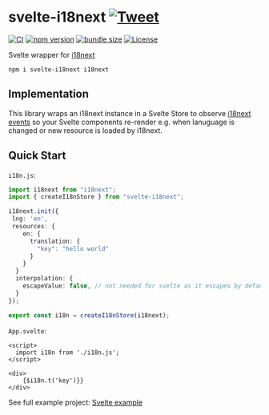 # svelte-i18next [![Tweet](https://img.shields.io/twitter/url/http/shields.io.svg?style=social)](https://twitter.com/intent/tweet?text=svelte-i18next%20for%20svelte%20framework%20based%20on%20i18next%20internationalization%20ecosystem%0Ahttps%3A%2F%2Fgithub.com%2FNishuGoel%2Fsvelte-i18next%0A%23i18n%20%23svelte%20%23sveltejs%20%23javascript%20%23dev%20via%20%40TheNishuGoel%20&hashtags=i18n,sveltejs,svelte,javascript,dev)

[![CI](https://github.com/NishuGoel/svelte-i18next/workflows/CI/badge.svg)](https://github.com/NishuGoel/svelte-i18next/actions?query=workflow%3ACI)
[![npm version](https://img.shields.io/npm/v/svelte-i18next.svg)](https://www.npmjs.com/package/svelte-i18next)
[![bundle size](https://img.shields.io/bundlephobia/minzip/svelte-i18next?label=gzip%20bundle)](https://bundlephobia.com/package/svelte-i18next)
[![License](http://img.shields.io/:license-mit-blue.svg)](https://github.com/NishuGoel/svelte-i18next/blob/master/LICENSE)

Svelte wrapper for [i18next](https://i18next.com/)

```
npm i svelte-i18next i18next
```

## Implementation

This library wraps an i18next instance in a Svelte Store to observe [i18next events](https://github.com/NishuGoel/svelte-i18next/blob/main/src/translation-store.ts#L23)
so your Svelte components re-render e.g. when lanuguage is changed or new resource is loaded by i18next.

## Quick Start

`i18n.js`:
```ts
import i18next from "i18next";
import { createI18nStore } from "svelte-i18next";

i18next.init({
 lng: 'en',
 resources: {
    en: {
      translation: {
        "key": "hello world"
      }
    }
  }
  interpolation: {
    escapeValue: false, // not needed for svelte as it escapes by default
  }
});

export const i18n = createI18nStore(i18next);
```

`App.svelte`:
```svelte
<script>
  import i18n from './i18n.js';
</script>

<div>
    {$i18n.t('key')}}
</div>
```

See full example project: [Svelte example](https://github.com/NishuGoel/svelte-i18next/blob/main/example)

